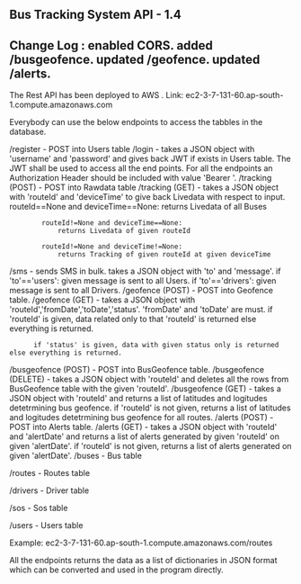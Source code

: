 Bus Tracking System API - 1.4
-------------------------
Change Log : enabled CORS. added /busgeofence. updated /geofence. updated /alerts.
-------------------------
The Rest API has been deployed to AWS
.
Link: ec2-3-7-131-60.ap-south-1.compute.amazonaws.com

Everybody can use the below endpoints to access the tabbles in the database.

/register - POST into Users table
/login - takes a JSON object with 'username' and 'password' and gives back JWT if exists in Users table.
	 The JWT shall be used to access all the end points.
	 For all the endpoints an Authorization Header should be included with value 'Bearer <JWT>'.
/tracking (POST) - POST into Rawdata table
/tracking (GET) - takes a JSON object with 'routeId' and 'deviceTime' to give back Livedata with respect to input.
			routeId==None and deviceTime==None:
				returns Livedata of all Buses
			routeId!=None and deviceTime==None:
				returns Livedata of given routeId
			routeId!=None and deviceTime!=None:
				returns Tracking of given routeId at given deviceTime	

/sms - sends SMS in bulk. takes a JSON object with 'to' and 'message'.
	if 'to'=='users': given message is sent to all Users.
	if 'to'=='drivers': given message is sent to all Drivers.
/geofence (POST) - POST into Geofence table.
/geofence (GET) - takes a JSON object with 'routeId','fromDate','toDate','status'.
		  'fromDate' and 'toDate' are must.
		  if 'routeId' is given, data related only to that 'routeId' is returned else everything is returned.  	

		  if 'status' is given, data with given status only is returned else everything is returned.
/busgeofence (POST) - POST into BusGeofence table.
/busgeofence (DELETE) - takes a JSON object with 'routeId' and deletes all the rows from BusGeofence table with the given 'routeId'.
/busgeofence (GET) - takes a JSON object with 'routeId' and returns a list of latitudes and logitudes detetrmining bus geofence.
		     if 'routeId' is not given, returns a list of latitudes and logitudes detetrmining bus geofence for all routes.
/alerts (POST) - POST into Alerts table.
/alerts (GET) - takes a JSON object with 'routeId' and 'alertDate' and returns a list of alerts generated by given 'routeId' on given 'alertDate'.
		if 'routeId' is not given, returns a list of alerts generated on given 'alertDate'.
/buses - Bus table

/routes - Routes table

/drivers - Driver table

/sos - Sos table

/users - Users table

Example: ec2-3-7-131-60.ap-south-1.compute.amazonaws.com/routes

All the endpoints returns the data as a list of dictionaries in JSON format which can be converted and used in the program directly.

